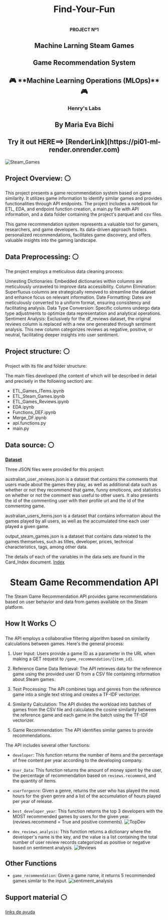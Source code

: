 
# <h1 align=center>  Find-Your-Fun <h1>
## <h4 align=center> **PROJECT Nº1**</h4>
### <h2 align=center> Machine Larning Steam Games <h2>


<h2 align=center> Game Recommendation System</h2>
<h2 align=center>🎮 **Machine Learning Operations (MLOps)** 🎮</h2>
<h3 align=center> Henry's Labs</h3>
<h2 align=center> By Maria Eva Bichi</h2>
<h2 align=center> Try it out HERE==> [RenderLink](https://pi01-ml-render.onrender.com)</h2>

![Steam_Games](https://github.com/EVBic/PI-01-ML-SteamGames-FYF/blob/main/Images/FYF_Main.jpeg)

## Project Overview:  :white_circle:

This project presents a game recommendation system based on game similarity. It utilizes game information to identify similar games and provides functionalities through API endpoints. The project includes a notebook for ETL, EDA, and endpoint function creation, a main.py file with API information, and a data folder containing the project's parquet and csv files.

This game recommendation system represents a valuable tool for gamers, researchers, and game developers. Its data-driven approach fosters personalized recommendations, facilitates game discovery, and offers valuable insights into the gaming landscape.

## Data Preprocessing: :white_circle:

The project employs a meticulous data cleaning process:

Unnesting Dictionaries: Embedded dictionaries within columns are meticulously unraveled to improve data accessibility.
Column Elimination: Superfluous columns are strategically removed to streamline the dataset and enhance focus on relevant information.
Date Formatting: Dates are meticulously converted to a uniform format, ensuring consistency and facilitating analysis.
Data Type Conversion: Specific columns undergo data type adjustments to optimize data representation and analytical operations.
Sentiment Analysis: Exclusively for the df_reviews dataset, the original reviews column is replaced with a new one generated through sentiment analysis. This new column categorizes reviews as negative, positive, or neutral, facilitating deeper insights into user sentiment.

## Project structure: :white_circle:

Project with its file and folder structure:


The main files developed (the content of which will be described in detail and precisely in the following section) are:
- ETL_Games_ITems.ipynb
- ETL_Steam_Games.ipynb
- ETL_Games_Reviews.ipynb
- EDA.ipynb
- Functions_DEF.ipynb
- Merge_DF.ipynb
- api.functions.py
- main.py


## Data source: :white_circle:

**[Dataset](https://drive.google.com/drive/folders/1HqBG2-sUkz_R3h1dZU5F2uAzpRn7BSpj)**
<br/>

Three JSON files were provided for this project:

australian_user_reviews.json is a dataset that contains the comments that users made about the games they play, as well as additional data such as whether or not they recommend that game, funny emoticons, and statistics on whether or not the comment was useful to other users. It also presents the id of the commenting user with their profile url and the id of the commenting game.

australian_users_items.json is a dataset that contains information about the games played by all users, as well as the accumulated time each user played a given game.

output_steam_games.json is a dataset that contains data related to the games themselves, such as titles, developer, prices, technical characteristics, tags, among other data.

The details of each of the variables in the data sets are found in the Card_Index document. [Index](https://github.com/EVBic/PI-01-ML-SteamGames-FYF/blob/main/Card_Index.md)


## <h1 align=center> Steam Game Recommendation API</h1>

The Steam Game Recommendation API provides game recommendations based on user behavior and data from games available on the Steam platform.

## How It Works :white_circle:

The API employs a collaborative filtering algorithm based on similarity calculations between games. Here's the general process:

1. User Input: Users provide a game ID as a parameter in the URL when making a GET request to `/game_recommendation/{item_id}`.

2. Reference Game Data Retrieval: The API retrieves data for the reference game using the provided user ID from a CSV file containing information about Steam games.

3. Text Processing: The API combines tags and genres from the reference game into a single text string and creates a TF-IDF vectorizer.

4. Similarity Calculation: The API divides the workload into batches of games from the CSV file and calculates the cosine similarity between the reference game and each game in the batch using the TF-IDF vectorizer.

5. Game Recommendation: The API identifies similar games to provide recommendations.


The API includes several other functions:


- `developer`: This function returns the number of items and the percentage of free content per year according to the developing company.

-  `User_Data`: This function returns the amount of money spent by the user, the percentage of recommendation based on `reviews.recommend`, and the quantity of items.
  
- `userforgenre`: Given a genre, returns the user who has played the most hours for the given genre and a list of the accumulation of hours played per year of release.
  
- `best_developer_year`:  This function returns the top 3 developers with the MOST recommended games by users for the given year. (reviews.recommend = True and positive comments).
  ![TopDev](https://github.com/EVBic/PI-01-ML-SteamGames-FYF/blob/main/Images/FYF_BestDev.jpeg)
  
- `dev_reviews_analysis`: This function returns a dictionary where the developer's name is the key, and the value is a list containing the total number of user review records categorized as positive or negative based on sentiment analysis.
  ![Reviews](https://github.com/EVBic/PI-01-ML-SteamGames-FYF/blob/main/Images/FYF_Reviews.jpeg)

  
## Other Functions

- `game_recommendation`: Given a game name, it returns 5 recommended games similar to the input.
  ![sentiment_analysis](https://github.com/EVBic/PI-01-ML-SteamGames-FYF/blob/main/Images/FYF_Sent_An1.jpeg)

## Support material :white_circle:

[links de ayuda](https://raw.githubusercontent.com/pjr95/PI_ML_OPS/main/Material%20de%20apoyo.md)

<br/>
